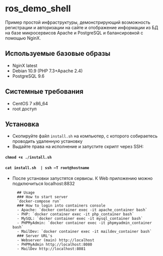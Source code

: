 # ros_demo_shell
Пример простой инфраструктуры, демонстрирующий возможность регистрации и авторизации на сайте и отображение информации из БД на базе микросервисов Apache и PostgreSQL   и балансировкой с помощью NginX.

## Используемые базовые образы
- NginX latest
- Debian 10.9 (PHP 7.3+Apache 2.4)
- PostgreSQL 9.6

## Системные требования
- CentOS 7 x86_64
- root доступ
## Установка
- Скопируйте файл `install.sh` на компьютер, с которого собираетесь проводить удаленную установку
- Выдайте права на исполнение и запустите скрипт через SSH:
####   `chmod +x ./install.sh`
####   `cat install.sh  | ssh –T root@hostname`
- После установки запустятся сервисы. К Web приложению можно подключиться localhost:8832
        
        ## Usage
        ### How to start server
        `docker-compose run`
        ### How to login into containers console
        - Apache: `docker container exec -it apache_container bash`
        - PHP: `docker container exec -it php_container bash`
        - MySQL: `docker container exec -it mysql_container bash`
        - PHPMyAdmin: `docker container exec -it phpmyadmin_container bash`
        - MailDev: `docker container exec -it maildev_container bash`
        ### Server URL's
        - Webserver (main) http://localhost
        - PHPMyAdmin http://localhost:8080
        - MailDev http://localhost:8081
        
        
